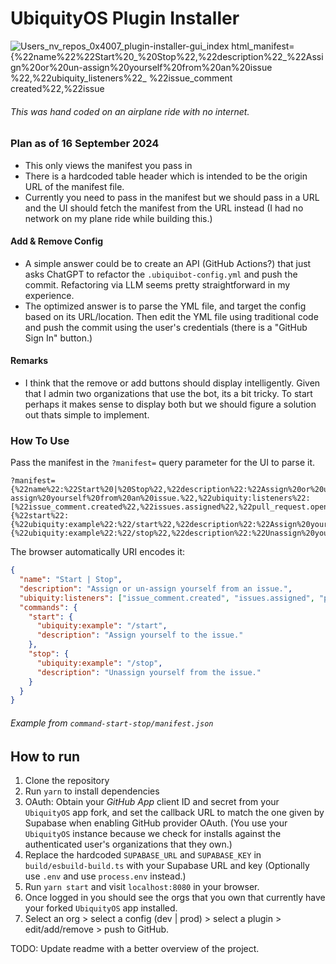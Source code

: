 # UbiquityOS Plugin Installer

![_Users_nv_repos_0x4007_plugin-installer-gui_index html_manifest={%22name%22_%22Start%20_%20Stop%22,%22description%22_%22Assign%20or%20un-assign%20yourself%20from%20an%20issue %22,%22ubiquity_listeners%22_ %22issue_comment created%22,%22issue](https://github.com/user-attachments/assets/353b1e84-8c1b-48eb-9d6d-1f0e5ba80fb9)

###### This was hand coded on an airplane ride with no internet.

### Plan as of 16 September 2024

- This only views the manifest you pass in
- There is a hardcoded table header which is intended to be the origin URL of the manifest file.
- Currently you need to pass in the manifest but we should pass in a URL and the UI should fetch the manifest from the URL instead (I had no network on my plane ride while building this.)

#### Add & Remove Config

- A simple answer could be to create an API (GitHub Actions?) that just asks ChatGPT to refactor the `.ubiquibot-config.yml` and push the commit. Refactoring via LLM seems pretty straightforward in my experience.
- The optimized answer is to parse the YML file, and target the config based on its URL/location. Then edit the YML file using traditional code and push the commit using the user's credentials (there is a "GitHub Sign In" button.)

#### Remarks

- I think that the remove or add buttons should display intelligently. Given that I admin two organizations that use the bot, its a bit tricky. To start perhaps it makes sense to display both but we should figure a solution out thats simple to implement.

### How To Use

Pass the manifest in the `?manifest=` query parameter for the UI to parse it.

```
?manifest={%22name%22:%22Start%20|%20Stop%22,%22description%22:%22Assign%20or%20un-assign%20yourself%20from%20an%20issue.%22,%22ubiquity:listeners%22:[%22issue_comment.created%22,%22issues.assigned%22,%22pull_request.opened%22%20],%22commands%22:{%22start%22:{%22ubiquity:example%22:%22/start%22,%22description%22:%22Assign%20yourself%20to%20the%20issue.%22},%22stop%22:{%22ubiquity:example%22:%22/stop%22,%22description%22:%22Unassign%20yourself%20from%20the%20issue.%22}}}
```

The browser automatically URI encodes it:

```json
{
  "name": "Start | Stop",
  "description": "Assign or un-assign yourself from an issue.",
  "ubiquity:listeners": ["issue_comment.created", "issues.assigned", "pull_request.opened"],
  "commands": {
    "start": {
      "ubiquity:example": "/start",
      "description": "Assign yourself to the issue."
    },
    "stop": {
      "ubiquity:example": "/stop",
      "description": "Unassign yourself from the issue."
    }
  }
}
```

###### Example from `command-start-stop/manifest.json`

## How to run

1. Clone the repository
2. Run `yarn` to install dependencies
3. OAuth: Obtain your _GitHub App_ client ID and secret from your `UbiquityOS` app fork, and set the callback URL to match the one given by Supabase when enabling GitHub provider OAuth. (You use your `UbiquityOS` instance because we check for installs against the authenticated user's organizations that they own.)
4. Replace the hardcoded `SUPABASE_URL` and `SUPABASE_KEY` in `build/esbuild-build.ts` with your Supabase URL and key (Optionally use `.env` and use `process.env` instead.)
5. Run `yarn start` and visit `localhost:8080` in your browser.
6. Once logged in you should see the orgs that you own that currently have your forked `UbiquityOS` app installed.
7. Select an org > select a config (dev | prod) > select a plugin > edit/add/remove > push to GitHub.

TODO: Update readme with a better overview of the project.
